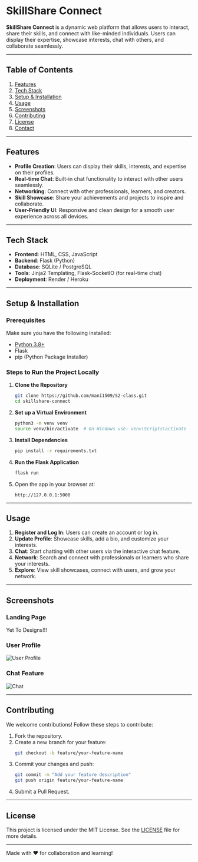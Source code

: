 # SkillShare Connect

**SkillShare Connect** is a dynamic web platform that allows users to interact, share their skills, and connect with like-minded individuals. Users can display their expertise, showcase interests, chat with others, and collaborate seamlessly.

---

## Table of Contents

1. [Features](#features)
2. [Tech Stack](#tech-stack)
3. [Setup & Installation](#setup--installation)
4. [Usage](#usage)
5. [Screenshots](#screenshots)
6. [Contributing](#contributing)
7. [License](#license)
8. [Contact](#contact)

---

## Features

- **Profile Creation**: Users can display their skills, interests, and expertise on their profiles.
- **Real-time Chat**: Built-in chat functionality to interact with other users seamlessly.
- **Networking**: Connect with other professionals, learners, and creators.
- **Skill Showcase**: Share your achievements and projects to inspire and collaborate.
- **User-Friendly UI**: Responsive and clean design for a smooth user experience across all devices.

---

## Tech Stack

- **Frontend**: HTML, CSS, JavaScript
- **Backend**: Flask (Python)
- **Database**: SQLite / PostgreSQL
- **Tools**: Jinja2 Templating, Flask-SocketIO (for real-time chat)
- **Deployment**: Render / Heroku

---

## Setup & Installation

### Prerequisites

Make sure you have the following installed:

- [Python 3.8+](https://www.python.org/downloads/)
- Flask
- pip (Python Package Installer)

### Steps to Run the Project Locally

1. **Clone the Repository**

   ```bash
   git clone https://github.com/mani1509/S2-class.git
   cd skillshare-connect
   ```

2. **Set up a Virtual Environment**

   ```bash
   python3 -m venv venv
   source venv/bin/activate  # On Windows use: venv\Scripts\activate
   ```

3. **Install Dependencies**

   ```bash
   pip install -r requirements.txt
   ```

4. **Run the Flask Application**
   ```bash
   flask run
   ```
5. Open the app in your browser at:
   ```
   http://127.0.0.1:5000
   ```

---

## Usage

1. **Register and Log In**: Users can create an account or log in.
2. **Update Profile**: Showcase skills, add a bio, and customize your interests.
3. **Chat**: Start chatting with other users via the interactive chat feature.
4. **Network**: Search and connect with professionals or learners who share your interests.
5. **Explore**: View skill showcases, connect with users, and grow your network.

---

## Screenshots

### Landing Page

<!-- ![Landing Page](https://res.cloudinary.com/dg0u5ptwr/image/upload/v1732971088/gric5gjvrfuxzsgnmylq.jpg) -->

Yet To Designs!!!

### User Profile

![User Profile](https://res.cloudinary.com/dg0u5ptwr/image/upload/v1733863637/ro29uvs2jnmzygvjkq6u.png)

### Chat Feature

![Chat](https://res.cloudinary.com/dg0u5ptwr/image/upload/v1733863636/gakcdblwlyzrlgvdbyig.png)

---

## Contributing

We welcome contributions! Follow these steps to contribute:

1. Fork the repository.
2. Create a new branch for your feature:
   ```bash
   git checkout -b feature/your-feature-name
   ```
3. Commit your changes and push:
   ```bash
   git commit -m "Add your feature description"
   git push origin feature/your-feature-name
   ```
4. Submit a Pull Request.

---

## License

This project is licensed under the MIT License. See the [LICENSE](LICENSE) file for more details.

---

Made with ❤️ for collaboration and learning!
